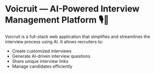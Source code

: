 # Voicruit — AI-Powered Interview Management Platform 🎙️💼

Voicruit is a full-stack web application that simplifies and streamlines the interview process using AI. It allows recruiters to:

- Create customized interviews
- Generate AI-driven interview questions
- Share unique interview links
- Manage candidates efficiently
